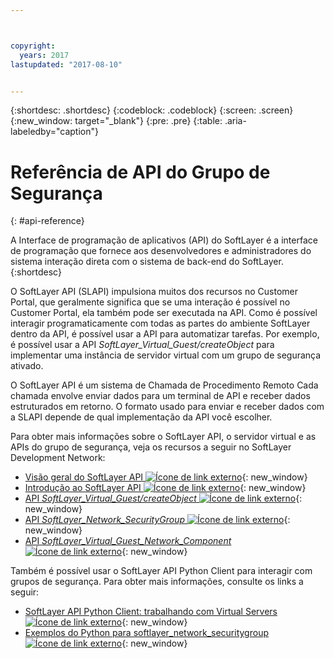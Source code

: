 ```yaml
---



copyright:
  years: 2017
lastupdated: "2017-08-10"


---
```


{:shortdesc: .shortdesc}
{:codeblock: .codeblock}
{:screen: .screen}
{:new_window: target="_blank"}
{:pre: .pre}
{:table: .aria-labeledby="caption"}

# Referência de API do Grupo de Segurança
{: #api-reference} 

A Interface de programação de aplicativos (API) do SoftLayer é a interface de programação que fornece aos desenvolvedores e administradores do sistema interação direta com o sistema de back-end do SoftLayer.
{:shortdesc}

O SoftLayer API (SLAPI) impulsiona muitos dos recursos no Customer Portal, que
geralmente significa que se uma interação é possível no Customer Portal, ela também pode ser executada na API. Como é possível interagir programaticamente
com todas as partes do ambiente SoftLayer dentro da API, é possível usar a API para automatizar tarefas. Por exemplo, é possível usar a
API *SoftLayer_Virtual_Guest/createObject* para implementar uma instância de servidor virtual com um grupo de segurança ativado.

O SoftLayer API é um sistema de Chamada de Procedimento Remoto Cada chamada envolve enviar dados para um terminal de API e receber dados estruturados em retorno. O formato usado para enviar e receber dados com a SLAPI depende de qual implementação da API você escolher. 

Para obter mais informações sobre o SoftLayer API, o servidor virtual e as APIs do grupo de segurança, veja os recursos a seguir no
SoftLayer Development Network:
* [Visão geral do SoftLayer API ![Ícone de link externo](../../icons/launch-glyph.svg "Ícone de link externo")](https://softlayer.github.io/reference/softlayerapi/){: new_window} 
* [Introdução ao SoftLayer API ![Ícone de link externo](../../icons/launch-glyph.svg "Ícone de link externo")](http://sldn.softlayer.com/article/getting-started){: new_window}
* [API *SoftLayer_Virtual_Guest/createObject* ![Ícone de link externo](../../icons/launch-glyph.svg "Ícone de link externo")](http://sldn.softlayer.com/reference/services/SoftLayer_Virtual_Guest/createObject){: new_window}
* [API *SoftLayer_Network_SecurityGroup* ![Ícone de link externo](../../icons/launch-glyph.svg "Ícone de link externo")](https://sldn.softlayer.com/reference/services/SoftLayer_Network_SecurityGroup){: new_window}
* [API *SoftLayer_Virtual_Guest_Network_Component* ![Ícone de link externo](../../icons/launch-glyph.svg "Ícone de link externo")](http://sldn.softlayer.com/reference/services/SoftLayer_Virtual_Guest_Network_Component){: new_window}

Também é possível usar o SoftLayer API Python Client para interagir com grupos de segurança. Para obter mais informações, consulte os links a seguir:
* [SoftLayer API Python Client: trabalhando com Virtual Servers ![Ícone de link externo](../../icons/launch-glyph.svg "Ícone de link externo")](http://softlayer-python.readthedocs.io/en/latest/cli/vs.html){: new_window}
* [Exemplos do Python para softlayer_network_securitygroup ![Ícone de link externo](../../icons/launch-glyph.svg "Ícone de link externo")](https://softlayer.github.io/classes/softlayer_network_securitygroup/){: new_window}
